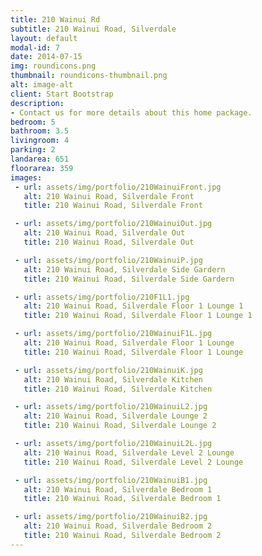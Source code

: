 ```yaml
---
title: 210 Wainui Rd
subtitle: 210 Wainui Road, Silverdale
layout: default
modal-id: 7
date: 2014-07-15
img: roundicons.png
thumbnail: roundicons-thumbnail.png
alt: image-alt
client: Start Bootstrap
description:
- Contact us for more details about this home package.
bedroom: 5
bathroom: 3.5
livingroom: 4
parking: 2
landarea: 651
floorarea: 359
images:
 - url: assets/img/portfolio/210WainuiFront.jpg
   alt: 210 Wainui Road, Silverdale Front
   title: 210 Wainui Road, Silverdale Front

 - url: assets/img/portfolio/210WainuiOut.jpg
   alt: 210 Wainui Road, Silverdale Out
   title: 210 Wainui Road, Silverdale Out

 - url: assets/img/portfolio/210WainuiP.jpg
   alt: 210 Wainui Road, Silverdale Side Gardern
   title: 210 Wainui Road, Silverdale Side Gardern

 - url: assets/img/portfolio/210F1L1.jpg
   alt: 210 Wainui Road, Silverdale Floor 1 Lounge 1
   title: 210 Wainui Road, Silverdale Floor 1 Lounge 1

 - url: assets/img/portfolio/210WainuiF1L.jpg
   alt: 210 Wainui Road, Silverdale Floor 1 Lounge
   title: 210 Wainui Road, Silverdale Floor 1 Lounge

 - url: assets/img/portfolio/210WainuiK.jpg
   alt: 210 Wainui Road, Silverdale Kitchen
   title: 210 Wainui Road, Silverdale Kitchen

 - url: assets/img/portfolio/210WainuiL2.jpg
   alt: 210 Wainui Road, Silverdale Lounge 2
   title: 210 Wainui Road, Silverdale Lounge 2

 - url: assets/img/portfolio/210WainuiL2L.jpg
   alt: 210 Wainui Road, Silverdale Level 2 Lounge
   title: 210 Wainui Road, Silverdale Level 2 Lounge

 - url: assets/img/portfolio/210WainuiB1.jpg
   alt: 210 Wainui Road, Silverdale Bedroom 1
   title: 210 Wainui Road, Silverdale Bedroom 1

 - url: assets/img/portfolio/210WainuiB2.jpg
   alt: 210 Wainui Road, Silverdale Bedroom 2
   title: 210 Wainui Road, Silverdale Bedroom 2
---
```

